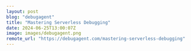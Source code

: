 ```yaml
---
layout: post
blog: "debugagent"
title: "Mastering Serverless Debugging"
date: 2024-06-25T13:00:07Z
image: images/debugagent.png
remote_url: "https://debugagent.com/mastering-serverless-debugging"
---
```

